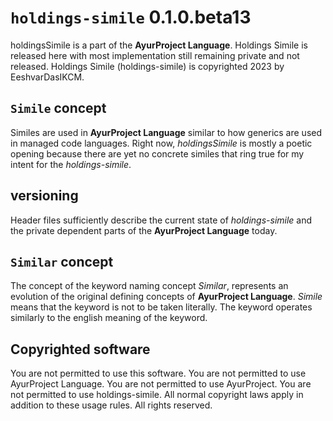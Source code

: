 <!--
Created by EeshvarDasIKCM on 8/8/2023.
Copyright 2023 EeshvarDasIKCM (Erik Douglas Ward, eeshvardasikcm, Eeshvar Das)
As-Is-Software
Build Errors are present as warning in commit comments
Zero production use to date
Zero revenue to date
-->
# `holdings-simile` 0.1.0.beta13
holdingsSimile is a part of the <b>AyurProject Language</b>. Holdings Simile is released here with most implementation still remaining private and not released. Holdings Simile (holdings-simile) is copyrighted 2023 by EeshvarDasIKCM.
## `Simile` concept
Similes are used in <b>AyurProject Language</b> similar to how generics are used in managed code languages. Right now, <i>holdingsSimile</i> is mostly a poetic opening because there are yet no concrete similes that ring true for my intent for the <i>holdings-simile</i>.
## versioning
Header files sufficiently describe the current state of <i>holdings-simile</i> and the private dependent parts of the <b>AyurProject Language</b> today.
## `Similar` concept
The concept of the keyword naming concept <i>Similar</i>, represents an evolution of the original defining concepts of <b>AyurProject Language</b>. <i>Simile</i> means that the keyword is not to be taken literally. The keyword operates similarly to the english meaning of the keyword.  
## Copyrighted software
You are not permitted to use this software. You are not permitted to use AyurProject Language. You are not permitted to use AyurProject. You are not permitted to use holdings-simile. All normal copyright laws apply in addition to these usage rules. All rights reserved.